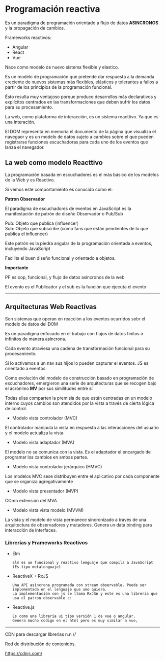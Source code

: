 # Programación reactiva

Es un paradigma de programación orientado a flujo de datos **ASINCRONOS** y la propagación de cambios.

Frameworks reactivos:

* Angular
* React
* Vue

Nace como modelo de nuevo sistema flexible y elastico.

Es un modelo de programación que pretende dar respuesta a la demanda creciente de nuevos sistemas más flexibles, elásticos y tolerantes a fallos a partir de los principios de la programación funcional.

Ésto resulta muy ventajoso porque produce desarrollos más declarativos y explícitos centrados en las transformaciones que deben sufrir los datos para su procesamiento.

La web, como plataforma de interacción, es un sistema reacttivo. Ya que es una interación.

El DOM representa en memoria el documento de la página que visualiza el navegaor y es un modelo de datos sujeto a cambios sobre el que pueden registrarse funciones escuchadoras para cada uno de los eventos que lanza el navegador.

## La web como modelo Reacttivo

La programación basada en escuchadores es el más básico de los modelos de la Web y es Reactivo.

Si vemos este comportamiento es conocido como el: 

**Patron Observador**

El paradigma de escuchadores de eventos en JavaScript es la manifestación de patrón de diseño Observador o Pub/Sub

Pub: Objeto que publica (influencer) <br>
Sub: Objeto que subscribe (como fans que están pendientes de lo que publica el influencer)

Este patrón es la piedra angular de la programación orientada a eventos, incluyendo JavaScript

Facilita el buen diseño funcional y orientado a objetos.

**Importante**

PF es oop, funcional, y flujo de datos asincronos de la web

El evento es el Publicador y el sub es la función que ejecuta el evento
<hr>


## Arquitecturas Web Reactivas

Son sistemas que operan en reacción a los eventos ocurridos sobr el modelo de datos del DOM

Es un paradigma enfocado en el trabajo con flujos de datos finitos o infinitos de manera asíncrona.

Cada evento atraviesa una cadena de transformación funcional para su procesamiento.

Si lo activamos a un nav sus hijos lo pueden capturar el eventos. JS es orientado a eventos.

Como evolución del modelo de construcción basado en programación de escuchadores, emergieron una serie de arquitecturas que se recogen bajo el acrónimo **MV** por sus similitudes entre sí

Todas ellas comparten la premisia de que están centradas en un modelo interno cuyos cambios son atendidos por la vista a través de cierta lógica de control.

* Modelo vista controlador (MVC)

El controlador manipula la vista en respuesta a las interacciones del usuario y el modelo actualiza la vista

* Modelo vista adaptador (MVA)

El modelo no se comunica con la vista. Es el adaptador el encargado de programar los cambios en ambas partes.

* Modelo vista controlador jerárquico (HMVC)

Los modelos MVC sese distribuyen entre el aplicativo por cada componente que se organiza agregativamente

* Modelo vista presentador (MVP)

COmo extensión del MVA

* Modelo vista vista modelo (MVVM)

La vista y el modelo de vista permanece sincronizado a través de una arquitectura de observadores y mutadores. Genera un data binding para interacción de interfaces.


### Librerías y Frameworks Reactivos

* Elm 

      Elm es un funcional y reactivo lenguaje que compila a JavaScript (Es tipo metalenguaje)

* ReactiveX + RxJS

      Una API asincrona programada con stream observable. Puede ser implementada en el lenguaje que uno quiera.
      La implementación con js se llama RxJSn y este es una libreria que usa el patron observable c:

* Reactive.js

      Es como una libreria ui tipo versión 1 de vue o angular.
      Genera mucho codigo en el html pero es muy similar a vue, 

<hr>

CDN para descargar librerias n.n // 

Red de distribución de contenidos.

https://cdnjs.com/